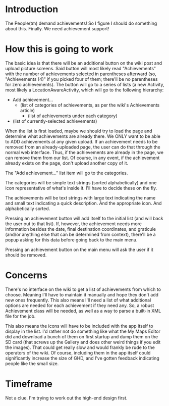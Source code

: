 # Introduction #

The People(tm) demand achievements!  So I figure I should do something about this.  Finally.  We need achievement support!

# How this is going to work #

The basic idea is that there will be an additional button on the wiki post and upload picture screens.  Said button will most likely read "Achievements" with the number of achievements selected in parentheses afterward (so, "Achievements (4)" if you picked four of them; there'll be no parentheses for zero achievements).  The button will go to a series of lists (a new Activity, most likely a LocationAwareActivity, which will go to the following hierarchy:

  * Add achievement...
    * (list of categories of achievements, as per the wiki's Achievements article)
      * (list of achievements under each category)
  * (list of currently-selected achievements)

When the list is first loaded, maybe we should try to load the page and determine what achievements are already there.  We ONLY want to be able to ADD achievements at any given upload.  If an achievement needs to be removed from an already-uploaded page, the user can do that through the normal web interface.  Thus, if the achievements are already in the page, we can remove them from our list.  Of course, in any event, if the achievement already exists on the page, don't upload another copy of it.

The "Add achievement..." list item will go to the categories.

The categories will be simple text strings (sorted alphabetically) and one icon representative of what's inside it.  I'll have to decide these on the fly.

The achievements will be text strings with large text indicating the name and small text indicating a quick description.  And the appropriate icon.  And alphabetically sorted.

Pressing an achievement button will add itself to the initial list (and will back the user out to that list).  If, however, the achievement needs more information besides the date, final destination coordinates, and graticule (and/or anything else that can be determined from context), there'll be a popup asking for this data before going back to the main menu.

Pressing an achievement button on the main menu will ask the user if it should be removed.

# Concerns #

There's no interface on the wiki to get a list of achievements from which to choose.  Meaning I'll have to maintain it manually and hope they don't add new ones frequently.  This also means I'll need a list of what additional options are needed for each achievement if they need any.  So, a robust Achievement class will be needed, as well as a way to parse a built-in XML file for the job.

This also means the icons will have to be included with the app itself to display in the list.  I'd rather not do something like what the My Maps Editor did and download a bunch of them on first startup and dump them on the SD card (that screws up the Gallery and does other weird things if you edit the images).  That could get really slow and would frankly be rude to the operators of the wiki.  Of course, including them in the app itself could significantly increase the size of GHD, and I've gotten feedback indicating people like the small size.

# Timeframe #

Not a clue.  I'm trying to work out the high-end design first.